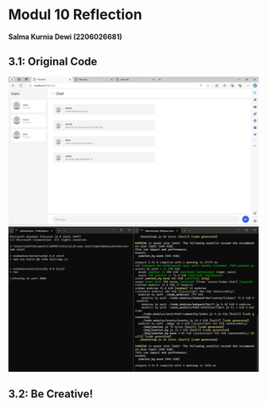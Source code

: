 # Modul 10 Reflection
**Salma Kurnia Dewi (2206026681)** 

## 3.1: Original Code
<img src = "img/3.1 CHAT.png">
<img src = "img/3.1 cmd.png">

## 3.2: Be Creative!

